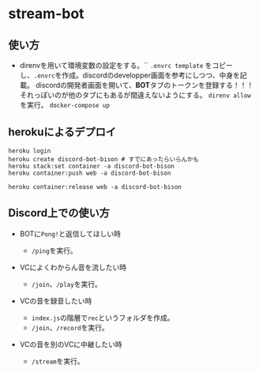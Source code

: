 # stream-bot
## 使い方
* direnvを用いて環境変数の設定をする。``
`.envrc template` をコピーし、`.envrc`を作成。discordのdevelopper画面を参考にしつつ、中身を記載。
discordの開発者画面を開いて、**BOT**タブのトークンを登録する！！！それっぽいのが他のタブにもあるが間違えないようにする。
`direnv allow` を実行。
`docker-compose up`

## herokuによるデプロイ

```
heroku login
heroku create discord-bot-bison # すでにあったらいらんかも
heroku stack:set container -a discord-bot-bison
heroku container:push web -a discord-bot-bison
```

```
heroku container:release web -a discord-bot-bison
```

## Discord上での使い方

* BOTに`Pong!`と返信してほしい時
    - `/ping`を実行。

* VCによくわからん音を流したい時
    - `/join`、`/play`を実行。

* VCの音を録音したい時
    - `index.js`の階層で`rec`というフォルダを作成。
    - `/join`、`/record`を実行。

* VCの音を別のVCに中継したい時
    - `/stream`を実行。
